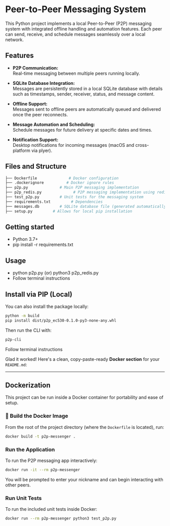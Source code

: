 # Peer-to-Peer Messaging System

This Python project implements a local Peer-to-Peer (P2P) messaging system with integrated offline handling and automation features. Each peer can send, receive, and schedule messages seamlessly over a local network.

## Features

- **P2P Communication:**  
  Real-time messaging between multiple peers running locally.

- **SQLite Database Integration:**  
  Messages are persistently stored in a local SQLite database with details such as timestamps, sender, receiver, status, and message content.

- **Offline Support:**  
  Messages sent to offline peers are automatically queued and delivered once the peer reconnects.

- **Message Automation and Scheduling:**  
  Schedule messages for future delivery at specific dates and times.

- **Notification Support:**  
  Desktop notifications for incoming messages (macOS and cross-platform via plyer).

## Files and Structure
```bash
├── Dockerfile              # Docker configuration
├── .dockerignore          # Docker ignore rules
├── p2p.py              # Main P2P messaging implementation
├── p2p_redis.py              # P2P messaging implementation using redis
├── test_p2p.py         # Unit tests for the messaging system
├── requirements.txt         # Dependencies
├── messages.db         # SQLite database file (generated automatically)
├── setup.py         # Allows for local pip installation
```
## Getting started

- Python 3.7+
- pip install -r requirements.txt

## Usage

 - python p2p.py (or) python3 p2p_redis.py
 - Follow terminal instructions

## Install via PIP (Local)

You can also install the package locally:

```bash
python -m build
pip install dist/p2p_ec530-0.1.0-py3-none-any.whl
```

Then run the CLI with:

```bash
p2p-cli
```
Follow terminal instructions

Glad it worked! Here's a clean, copy-paste-ready **Docker section** for your `README.md`:

---

## Dockerization

This project can be run inside a Docker container for portability and ease of setup.

### 🔧 Build the Docker Image

From the root of the project directory (where the `Dockerfile` is located), run:

```bash
docker build -t p2p-messenger .
```

### Run the Application

To run the P2P messaging app interactively:

```bash
docker run -it --rm p2p-messenger
```

You will be prompted to enter your nickname and can begin interacting with other peers.

### Run Unit Tests

To run the included unit tests inside Docker:

```bash
docker run --rm p2p-messenger python3 test_p2p.py
```





